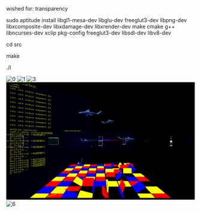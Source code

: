 wished for:
transparency





sudo aptitude install libgl1-mesa-dev libglu-dev freeglut3-dev libpng-dev libxcomposite-dev libxdamage-dev libxrender-dev make cmake g++ libncurses-dev xclip pkg-config freeglut3-dev libsdl-dev libv8-dev

cd src

make

./l




![0](https://github.com/koo5/koo5.github.com/raw/master/Untitled4.png)
![1](https://github.com/koo5/koo5.github.com/raw/master/Untitled3.png)
![3](https://github.com/koo5/koo5.github.com/raw/master/Untitled2.png)
![5](https://github.com/koo5/koo5.github.com/raw/master/Untitled.png)
![6](https://github.com/koo5/koo5.github.com/raw/master/fulllemonscreenshot.png)

